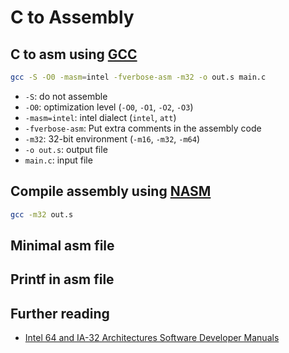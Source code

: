 # C to Assembly

## C to asm using [GCC](https://man.archlinux.org/man/gcc.1)

```sh
gcc -S -O0 -masm=intel -fverbose-asm -m32 -o out.s main.c
```

- `-S`: do not assemble
- `-O0`: optimization level (`-O0`, `-O1`, `-O2`, `-O3`)
- `-masm=intel`: intel dialect (`intel`, `att`)
- `-fverbose-asm`: Put extra comments in the assembly code
- `-m32`: 32-bit environment (`-m16`, `-m32`, `-m64`)
- `-o out.s`: output file
- `main.c`: input file

## Compile assembly using [NASM](https://www.nasm.us/docs.php)

```sh
gcc -m32 out.s
```

## Minimal asm file

## Printf in asm file

## Further reading

- [Intel 64 and IA-32 Architectures Software Developer Manuals](https://www.intel.com/content/www/us/en/developer/articles/technical/intel-sdm.html)
